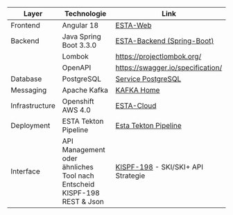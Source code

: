 | Layer     | Technologie                                                                  | Link                                                                                            |
|-----------|------------------------------------------------------------------------------|-------------------------------------------------------------------------------------------------|
|Frontend   | Angular 18                                                                   | [ESTA-Web](https://confluence.sbb.ch/display/CLEW/ESTA-Web)                                     |
|Backend    | Java Spring Boot 3.3.0                                                       | [ESTA-Backend (Spring-Boot)](https://confluence.sbb.ch/pages/viewpage.action?pageId=1306395091) |
|           | Lombok                                                                       | https://projectlombok.org/                                                                      |
|           | OpenAPI                                                                      | https://swagger.io/specification/                                                               |
|Database    | PostgreSQL                                                                   | [Service PostgreSQL](https://confluence.sbb.ch/display/PLA/Service+PostgreSQL)                  |
|Messaging    | Apache Kafka                                                                 | [KAFKA Home](https://confluence.sbb.ch/display/KAFKA/KAFKA+Home)                                |
|Infrastructure| Openshift AWS 4.0                                                            | [ESTA-Cloud](https://confluence.sbb.ch/display/CLEW/ESTA-Cloud)                                 |
|Deployment    | ESTA Tekton Pipeline                                                         | [Esta Tekton Pipeline](https://confluence.sbb.ch/display/CLEW/ESTA+Tekton+Pipeline)             |
|Interface| API Management oder ähnliches Tool nach Entscheid KISPF-198 <br> REST & Json | [KISPF-198](https://flow.sbb.ch/browse/KISPF-198) - SKI/SKI+ API Strategie                      |
